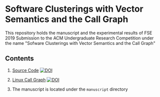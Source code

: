 # Software Clusterings with Vector Semantics and the Call Graph

This repository holds the manuscript and the experimental results of FSE 2019 Submission to the ACM Undergraduate Research Competition
under the name "Sofware Clusterings with Vector Semantics and the Call Graph"

## Contents 

1. [Source Code](https://github.com/papachristoumarios/sade) [![DOI](https://zenodo.org/badge/DOI/10.5281/zenodo.2673033.svg)](https://doi.org/10.5281/zenodo.2673033)
2. [Linux Call Graph](http://doi.org/10.5281/zenodo.2652487) [![DOI](https://zenodo.org/badge/DOI/10.5281/zenodo.2652487.svg)](https://doi.org/10.5281/zenodo.2652487)

3. The manuscript is located under the `manuscript` directory
